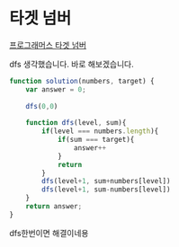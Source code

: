 # 타겟 넘버  
[프로그래머스 타겟 넘버](https://school.programmers.co.kr/learn/courses/30/lessons/43165)  

dfs 생각했습니다. 바로 해보겠습니다.  
```js
function solution(numbers, target) {
    var answer = 0;
    
    dfs(0,0)
    
    function dfs(level, sum){
        if(level === numbers.length){
            if(sum === target){
                answer++
            }
            return
        }
        dfs(level+1, sum+numbers[level])
        dfs(level+1, sum-numbers[level])
    }
    return answer;
}
```  
dfs한번이면 해결이네용  